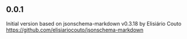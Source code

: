 
## 0.0.1

Initial version based on jsonschema-markdown v0.3.18 by Elisiário Couto
https://github.com/elisiariocouto/jsonschema-markdown

